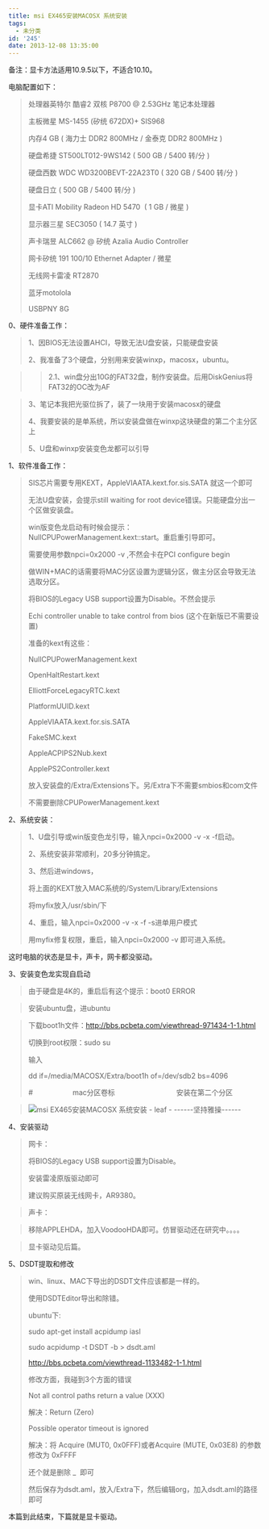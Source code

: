 ```yaml
---
title: msi EX465安装MACOSX 系统安装
tags:
  - 未分类
id: '245'
date: 2013-12-08 13:35:00
---
```


备注：显卡方法适用10.9.5以下，不适合10.10。

  

电脑配置如下：

> 处理器英特尔 酷睿2 双核 P8700 @ 2.53GHz 笔记本处理器
> 
> 主板微星 MS-1455 (矽统 672DX)+ SIS968
> 
> 内存4 GB ( 海力士 DDR2 800MHz / 金泰克 DDR2 800MHz )
> 
> 硬盘希捷 ST500LT012-9WS142 ( 500 GB / 5400 转/分 )
> 
> 硬盘西数 WDC WD3200BEVT-22A23T0 ( 320 GB / 5400 转/分 )
> 
> 硬盘日立 ( 500 GB / 5400 转/分 )
> 
> 显卡ATI Mobility Radeon HD 5470  ( 1 GB / 微星 )
> 
> 显示器三星 SEC3050 ( 14.7 英寸 )
> 
> 声卡瑞昱 ALC662 @ 矽统 Azalia Audio Controller
> 
> 网卡矽统 191 100/10 Ethernet Adapter / 微星
> 
> 无线网卡雷凌 RT2870
> 
> 蓝牙motolola
> 
> USBPNY 8G
> 
>   

0、硬件准备工作：

> 1、因BIOS无法设置AHCI，导致无法U盘安装，只能硬盘安装
> 
> 2、我准备了3个硬盘，分别用来安装winxp，macosx，ubuntu。

> > 2.1、win盘分出10G的FAT32盘，制作安装盘。后用DiskGenius将FAT32的OC改为AF

> 3、笔记本我把光驱位拆了，装了一块用于安装macosx的硬盘
> 
> 4、我要安装的是单系统，所以安装盘做在winxp这块硬盘的第二个主分区上
> 
> 5、U盘和winxp安装变色龙都可以引导
> 
>   

1、软件准备工作：  

> SIS芯片需要专用KEXT，AppleVIAATA.kext.for.sis.SATA 就这一个即可
> 
> 无法U盘安装，会提示still waiting for root device错误。只能硬盘分出一个区做安装盘。
> 
> win版变色龙启动有时候会提示：NullCPUPowerManagement.kext::start。重启重引导即可。
> 
> 需要使用参数npci=0x2000 -v ,不然会卡在PCI configure begin
> 
> 做WIN+MAC的话需要将MAC分区设置为逻辑分区，做主分区会导致无法选取分区。
> 
> 将BIOS的Legacy USB support设置为Disable。不然会提示
> 
> Echi controller unable to take control from bios (这个在新版已不需要设置)
> 
> 准备的kext有这些：
> 
> NullCPUPowerManagement.kext
> 
> OpenHaltRestart.kext
> 
> ElliottForceLegacyRTC.kext
> 
> PlatformUUID.kext
> 
> AppleVIAATA.kext.for.sis.SATA
> 
> FakeSMC.kext
> 
> AppleACPIPS2Nub.kext
> 
> ApplePS2Controller.kext
> 
> 放入安装盘的/Extra/Extensions下。另/Extra下不需要smbios和com文件
> 
> 不需要删除CPUPowerManagement.kext
> 
>   

2、系统安装：  

> 1、U盘引导或win版变色龙引导，输入npci=0x2000 -v -x -f启动。
> 
> 2、系统安装非常顺利，20多分钟搞定。
> 
> 3、然后进windows，
> 
> 将上面的KEXT放入MAC系统的/System/Library/Extensions
> 
> 将myfix放入/usr/sbin/下
> 
> 4、重启，输入npci=0x2000 -v -x -f -s进单用户模式
> 
> 用myfix修复权限，重启，输入npci=0x2000 -v 即可进入系统。

这时电脑的状态是显卡，声卡，网卡都没驱动。  

>   

3、安装变色龙实现自启动

> 由于硬盘是4K的，重启后有这个提示：boot0 ERROR

> 安装ubuntu盘，进ubuntu

> 下载boot1h文件：http://bbs.pcbeta.com/viewthread-971434-1-1.html
> 
> 切换到root权限：sudo su
> 
> 输入
> 
> dd if=/media/MACOSX/Extra/boot1h of=/dev/sdb2 bs=4096
> 
> \#                    mac分区卷标                               安装在第二个分区

> ![msi EX465安装MACOSX 系统安装 - leaf - ------坚持雅操------](http://img2.ph.126.net/gbQbtznL-OLI296DJFiclA==/1956251088239247869.png "msi EX465安装MACOSX 系统安装 - leaf - ------坚持雅操------")

  

4、安装驱动

> 网卡：
> 
> 将BIOS的Legacy USB support设置为Disable。
> 
> 安装雷凌原版驱动即可
> 
> 建议购买原装无线网卡，AR9380。

>   
> 
> 声卡：

> 移除APPLEHDA，加入VoodooHDA即可。仿冒驱动还在研究中。。。。

>   
> 
> 显卡驱动见后篇。
> 
>   

5、DSDT提取和修改

> win、linux、MAC下导出的DSDT文件应该都是一样的。
> 
> 使用DSDTEditor导出和除错。
> 
> ubuntu下:
> 
> sudo apt-get install acpidump iasl
> 
> sudo acpidump -t DSDT -b > dsdt.aml
> 
> http://bbs.pcbeta.com/viewthread-1133482-1-1.html
> 
>   
> 
> 修改方面，我碰到3个方面的错误
> 
> Not all control paths return a value (XXX)
> 
> 解决：Return (Zero)
> 
> Possible operator timeout is ignored
> 
> 解决：将 Acquire (MUT0, 0x0FFF)或者Acquire (MUTE, 0x03E8) 的参数修改为 0xFFFF
> 
> 还个就是删除 \_  即可
> 
> 然后保存为dsdt.aml，放入/Extra下，然后编辑org，加入dsdt.aml的路径即可
> 
>   

本篇到此结束，下篇就是显卡驱动。
